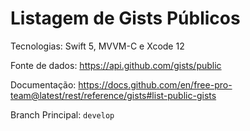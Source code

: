 # Listagem de Gists Públicos

Tecnologias: Swift 5, MVVM-C e Xcode 12

Fonte de dados: https://api.github.com/gists/public

Documentação: https://docs.github.com/en/free-pro-team@latest/rest/reference/gists#list-public-gists

Branch Principal: `develop`
